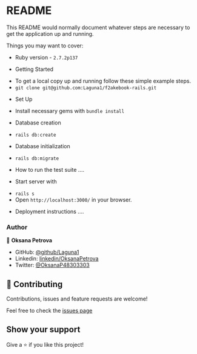 # README


This README would normally document whatever steps are necessary to get the
application up and running.

Things you may want to cover:

* Ruby version - `2.7.2p137`

* Getting Started
- To get a local copy up and running follow these simple example steps.
- `git clone git@github.com:Laguna1/f2akebook-rails.git`

* Set Up
 - Install necessary gems with `bundle install`

* Database creation
- `rails db:create`

* Database initialization
- `rails db:migrate`

* How to run the test suite ....

* Start server with
- `rails s`
- Open `http://localhost:3000/` in your browser.

* Deployment instructions ....




### Author

👤 **Oksana Petrova**

- GitHub: [@github/Laguna1](https://github.com/Laguna1)
- Linkedin: [linkedin/OksanaPetrova](https://www.linkedin.com/in/oksana-petrova/)
- Twitter: [@OksanaP48303303](https://twitter.com/OksanaP48303303)

## 🤝 Contributing

Contributions, issues and feature requests are welcome!

Feel free to check the [issues page](https://github.com/Laguna1/f2akebook-rails/issues)

## Show your support

Give a ⭐️ if you like this project!
